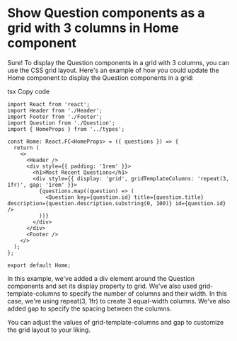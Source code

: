 # Show Question components as a grid with 3 columns in Home component

Sure! To display the Question components in a grid with 3 columns, you can use the CSS grid layout. Here's an example of how you could update the Home component to display the Question components in a grid:

tsx
Copy code

```
import React from 'react';
import Header from './Header';
import Footer from './Footer';
import Question from './Question';
import { HomeProps } from '../types';

const Home: React.FC<HomeProps> = ({ questions }) => {
  return (
    <>
      <Header />
      <div style={{ padding: '1rem' }}>
        <h1>Most Recent Questions</h1>
        <div style={{ display: 'grid', gridTemplateColumns: 'repeat(3, 1fr)', gap: '1rem' }}>
          {questions.map((question) => (
            <Question key={question.id} title={question.title} description={question.description.substring(0, 100)} id={question.id} />
          ))}
        </div>
      </div>
      <Footer />
    </>
  );
};

export default Home;
```

In this example, we've added a div element around the Question components and set its display property to grid. We've also used grid-template-columns to specify the number of columns and their width. In this case, we're using repeat(3, 1fr) to create 3 equal-width columns. We've also added gap to specify the spacing between the columns.

You can adjust the values of grid-template-columns and gap to customize the grid layout to your liking.
